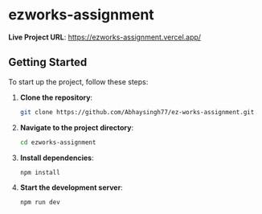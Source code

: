 # ezworks-assignment
**Live Project URL**: https://ezworks-assignment.vercel.app/ 


## Getting Started
To start up the project, follow these steps:

1. **Clone the repository**:
    ```sh
    git clone https://github.com/Abhaysingh77/ez-works-assignment.git
    ```
2. **Navigate to the project directory**:
    ```sh
    cd ezworks-assignment
    ```
3. **Install dependencies**:
    ```sh
    npm install
    ```
4. **Start the development server**:
    ```sh
    npm run dev
    ```


